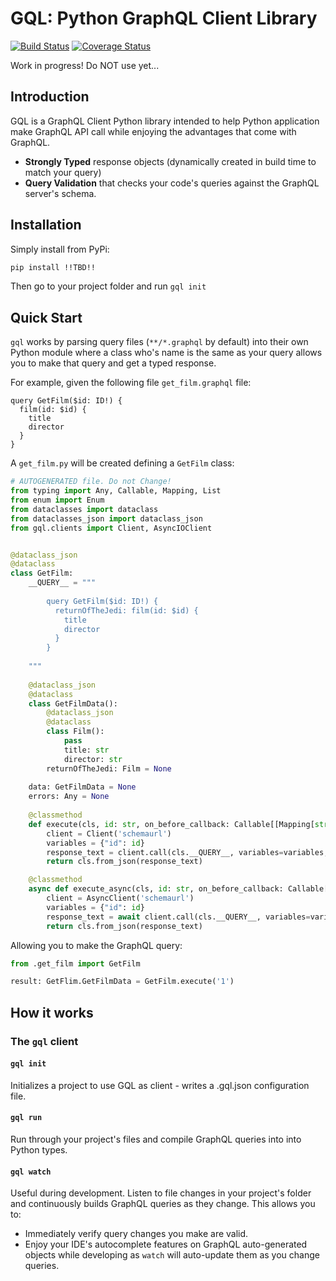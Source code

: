 # GQL: Python GraphQL Client Library

[![Build Status](https://travis-ci.org/ekampf/cql.svg?branch=master)](https://travis-ci.org/ekampf/cql)
[![Coverage Status](https://coveralls.io/repos/github/ekampf/gql/badge.svg?branch=master)](https://coveralls.io/github/ekampf/gql?branch=master)

Work in progress!  Do NOT use yet...

## Introduction

GQL is a GraphQL Client Python library intended to help Python application make GraphQL
API call while enjoying the advantages that come with GraphQL.

- **Strongly Typed** response objects (dynamically created in build time to match your query)
- **Query Validation** that checks your code's queries against the GraphQL server's schema.

## Installation

Simply install from PyPi:

```bash
pip install !!TBD!!
```

Then go to your project folder and run `gql init`

## Quick Start

`gql` works by parsing query files (`**/*.graphql` by default) into their own Python module where 
a class who's name is the same as your query allows you to make that query and get a typed
response.

For example, given the following file `get_film.graphql` file:
```
query GetFilm($id: ID!) {
  film(id: $id) {
    title
    director
  }
}
```

A `get_film.py` will be created defining a `GetFilm` class:

```python
# AUTOGENERATED file. Do not Change!
from typing import Any, Callable, Mapping, List
from enum import Enum
from dataclasses import dataclass
from dataclasses_json import dataclass_json
from gql.clients import Client, AsyncIOClient


@dataclass_json
@dataclass
class GetFilm:
    __QUERY__ = """
    
        query GetFilm($id: ID!) {
          returnOfTheJedi: film(id: $id) {
            title
            director
          }
        }
    
    """
    
    @dataclass_json
    @dataclass
    class GetFilmData():
        @dataclass_json
        @dataclass
        class Film():
            pass
            title: str
            director: str
        returnOfTheJedi: Film = None
    
    data: GetFilmData = None
    errors: Any = None
    
    @classmethod
    def execute(cls, id: str, on_before_callback: Callable[[Mapping[str, str], Mapping[str, str]], None] = None):
        client = Client('schemaurl')
        variables = {"id": id}
        response_text = client.call(cls.__QUERY__, variables=variables, on_before_callback=on_before_callback)
        return cls.from_json(response_text)

    @classmethod
    async def execute_async(cls, id: str, on_before_callback: Callable[[Mapping[str, str], Mapping[str, str]], None] = None):
        client = AsyncClient('schemaurl')
        variables = {"id": id}
        response_text = await client.call(cls.__QUERY__, variables=variables, on_before_callback=on_before_callback)
        return cls.from_json(response_text)
```

Allowing you to make the GraphQL query:

```python
from .get_film import GetFilm

result: GetFlim.GetFilmData = GetFilm.execute('1')
```


## How it works


### The `gql` client

#### `gql init`
Initializes a project to use GQL as client - writes a .gql.json configuration file.

#### `gql run`

Run through your project's files and compile GraphQL queries into into Python types.

#### `gql watch`

Useful during development. Listen to file changes in your project's folder and continuously
builds GraphQL queries as they change.
This allows you to:
* Immediately verify query changes you make are valid.
* Enjoy your IDE's autocomplete features on GraphQL auto-generated objects while developing
as `watch` will auto-update them as you change queries.
